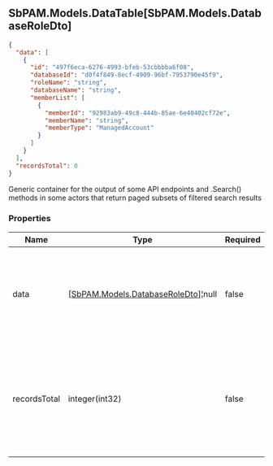 
<h2 id="tocS_SbPAM.Models.DataTable[SbPAM.Models.DatabaseRoleDto]">SbPAM.Models.DataTable[SbPAM.Models.DatabaseRoleDto]</h2>

<a id="schemasbpam.models.datatable[sbpam.models.databaseroledto]"></a>
<a id="schema_SbPAM.Models.DataTable[SbPAM.Models.DatabaseRoleDto]"></a>
<a id="tocSsbpam.models.datatable[sbpam.models.databaseroledto]"></a>
<a id="tocssbpam.models.datatable[sbpam.models.databaseroledto]"></a>

```json
{
  "data": [
    {
      "id": "497f6eca-6276-4993-bfeb-53cbbbba6f08",
      "databaseId": "d0f4f849-8ecf-4909-96bf-7953790e45f9",
      "roleName": "string",
      "databaseName": "string",
      "memberList": [
        {
          "memberId": "92983ab9-49c8-444b-85ae-6e40402cf72e",
          "memberName": "string",
          "memberType": "ManagedAccount"
        }
      ]
    }
  ],
  "recordsTotal": 0
}

```

Generic container for the output of some API endpoints and .Search() 
methods in some actors that return paged subsets of filtered search results

### Properties

|Name|Type|Required|Restrictions|Description|
|---|---|---|---|---|
|data|[[SbPAM.Models.DatabaseRoleDto](../Models/sbpam.models.databaseroledto.md)]¦null|false|none|A subset of the filtered, sorted, and paged (e.g., rows 30 - 39 of <br>589 found) search results|
|recordsTotal|integer(int32)|false|none|What is the total count of search results that .DataRows may only <br>be a paged subset of (e.g., rows 30 - 39 of 589 found)|


